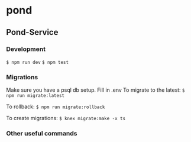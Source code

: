 # pond
## Pond-Service

### Development
`$ npm run dev`
`$ npm test`
### Migrations
Make sure you have a psql db setup. Fill in .env
To migrate to the latest:
`$ npm run migrate:latest`

To rollback:
`$ npm run migrate:rollback`

To create migrations:
`$ knex migrate:make -x ts`

### Other useful commands
